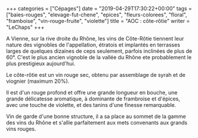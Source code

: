 +++
categories = ["Cépages"]
date = "2019-04-29T17:30:22+00:00"
tags = ["baies-rouges", "elevage-fut-chene", "epices", "fleurs-colorees", "floral", "framboise", "vin-rouge-fruite", "violette"] 
title = "AOC : côte-rôtie"
writer = "LeChaps"
+++

A Vienne, sur la rive droite du Rhône, les vins de Côte-Rôtie tiennent leur nature des vignobles de l'appellation, étratois et implantés en terrasses larges de quelques dizaines de ceps seulement, parfois inclinées de plus de 60°. C'est le plus ancien vignoble de la vallée du Rhône ete probablement le plus prestigieux aujourd'hui.  

Le côte-rôtie est un vin rouge sec, obtenu par assemblage de syrah et de viognier (maximum 20%).  

Il est d'un rouge profond et offre une grande longueur en bouche, une grande délicatesse aromatique, à dominante de frambroise et d'épices, avec une touche de violette, et des tanins d'une finesse remarquable.  

Vin de garde d'une bonne structure, il a sa place au sommet de la gamme des vins du Rhône et s'allie parfaitement aux mets convenants aux grands vins rouges.
